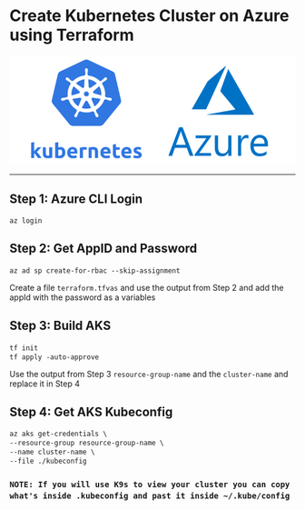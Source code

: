 # Create Kubernetes Cluster on Azure using Terraform

<img src="azure.png">

---


## Step 1: Azure CLI Login
```
az login
```

## Step 2: Get AppID and Password
```
az ad sp create-for-rbac --skip-assignment
```
Create a file `terraform.tfvas` and use the output from Step 2 and add the appId with the password as a variables


## Step 3: Build AKS
```
tf init
tf apply -auto-approve
```
Use the output from Step 3 `resource-group-name` and the `cluster-name` and replace it in Step 4

## Step 4: Get AKS Kubeconfig
```
az aks get-credentials \
--resource-group resource-group-name \
--name cluster-name \
--file ./kubeconfig
```

### `NOTE: If you will use K9s to view your cluster you can copy what's inside .kubeconfig and past it inside ~/.kube/config`
